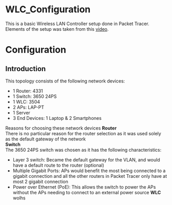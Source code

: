 # WLC_Configuration
This is a basic Wireless LAN Controller setup done in Packet Tracer. Elements of the setup was taken from this [video](https://www.youtube.com/watch?v=0dfm9ws9DXI).

# Configuration
## Introduction
This topology consists of the following network devices:
- 1 Router: 4331
- 1 Switch: 3650 24PS
- 1 WLC: 3504
- 2 APs: LAP-PT
- 1 Server
- 3 End Devices: 1 Laptop & 2 Smartphones

Reasons for choosing these network devices
<b>Router</b><br>
There is no particular reason for the router selection as it was used solely as the default gateway of the network<br>
<b>Switch</b><br>
The 3650 24PS switch was chosen as it has the following characteristics:
- Layer 3 switch: Became the default gateway for the VLAN, and would have a default route to the router (optional)
- Multiple Gigabit Ports: APs would benefit the most being connected to a gigabit connection and all the other routers in Packet Tracer only have at most 2 gigabit connection
- Power over Ethernet (PoE): This allows the switch to power the APs without the APs needing to connect to an external power source
<b>WLC</b><br>
wolhs
